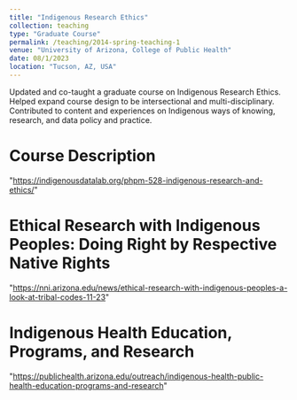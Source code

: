 ```yaml
---
title: "Indigenous Research Ethics"
collection: teaching
type: "Graduate Course"
permalink: /teaching/2014-spring-teaching-1
venue: "University of Arizona, College of Public Health"
date: 08/1/2023
location: "Tucson, AZ, USA"
---
```

Updated and co-taught a graduate course on Indigenous Research Ethics. Helped expand course design to be intersectional and multi-disciplinary. Contributed to content and experiences on Indigenous ways of knowing, research, and data policy and practice. 


Course Description
======
"https://indigenousdatalab.org/phpm-528-indigenous-research-and-ethics/"

Ethical Research with Indigenous Peoples: Doing Right by Respective Native Rights
======
"https://nni.arizona.edu/news/ethical-research-with-indigenous-peoples-a-look-at-tribal-codes-11-23"

Indigenous Health Education, Programs, and Research
======
"https://publichealth.arizona.edu/outreach/indigenous-health-public-health-education-programs-and-research"
